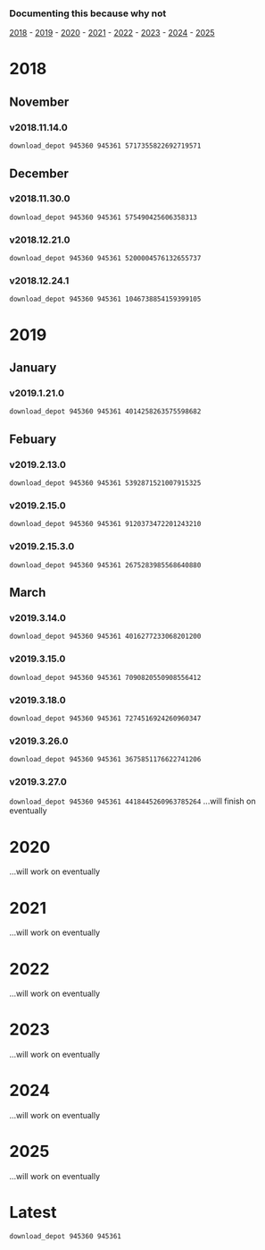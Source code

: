 <!--Im doing this in my free time to have a reference, please dont bug mee on updates too much, im doing oldest to newest-->
### Documenting this because why not
[2018](https://github.com/KalphalusKal/Kals-Random-Public-Docs/blob/main/Steam/Among%20Us/Downgrade%20Commands.md#2018) - [2019](https://github.com/KalphalusKal/Kals-Random-Public-Docs/blob/main/Steam/Among%20Us/Downgrade%20Commands.md#2019) - [2020](https://github.com/KalphalusKal/Kals-Random-Public-Docs/blob/main/Steam/Among%20Us/Downgrade%20Commands.md#2020) - [2021](https://github.com/KalphalusKal/Kals-Random-Public-Docs/blob/main/Steam/Among%20Us/Downgrade%20Commands.md#2021) - [2022](https://github.com/KalphalusKal/Kals-Random-Public-Docs/blob/main/Steam/Among%20Us/Downgrade%20Commands.md#2022) - [2023](https://github.com/KalphalusKal/Kals-Random-Public-Docs/blob/main/Steam/Among%20Us/Downgrade%20Commands.md#2023) - [2024](https://github.com/KalphalusKal/Kals-Random-Public-Docs/blob/main/Steam/Among%20Us/Downgrade%20Commands.md#2024) - [2025](https://github.com/KalphalusKal/Kals-Random-Public-Docs/blob/main/Steam/Among%20Us/Downgrade%20Commands.md#2025)
# 2018
## November
### v2018.11.14.0
`download_depot 945360 945361 5717355822692719571`
## December
### v2018.11.30.0
`download_depot 945360 945361 575490425606358313`
### v2018.12.21.0
`download_depot 945360 945361 5200004576132655737`
### v2018.12.24.1
`download_depot 945360 945361 1046738854159399105`
# 2019
## January
### v2019.1.21.0
`download_depot 945360 945361 4014258263575598682`
## Febuary
### v2019.2.13.0
`download_depot 945360 945361 5392871521007915325`
### v2019.2.15.0
`download_depot 945360 945361 9120373472201243210`
### v2019.2.15.3.0
`download_depot 945360 945361 2675283985568640880`
## March
### v2019.3.14.0
`download_depot 945360 945361 4016277233068201200`
### v2019.3.15.0
`download_depot 945360 945361 7090820550908556412`
### v2019.3.18.0
`download_depot 945360 945361 7274516924260960347`
### v2019.3.26.0
`download_depot 945360 945361 3675851176622741206`
### v2019.3.27.0
`download_depot 945360 945361 4418445260963785264`
...will finish on eventually
# 2020
...will work on eventually
# 2021
...will work on eventually
# 2022
...will work on eventually
# 2023
...will work on eventually
# 2024
...will work on eventually
# 2025
...will work on eventually
# Latest
```download_depot 945360 945361```
